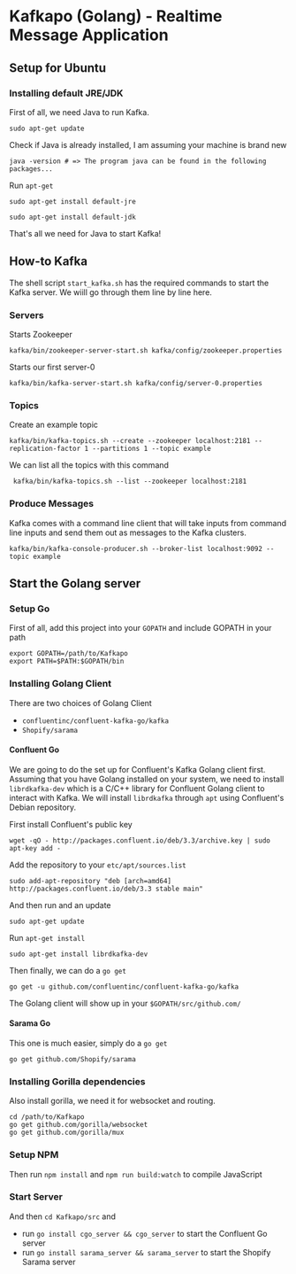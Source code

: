 # Kafkapo (Golang) - Realtime Message Application
## Setup for Ubuntu
### Installing default JRE/JDK
First of all, we need Java to run Kafka.
```shell
sudo apt-get update
```

Check if Java is already installed, I am assuming your machine is brand new
```shell
java -version # => The program java can be found in the following packages...
```

Run `apt-get`
```shell
sudo apt-get install default-jre
```
```shell
sudo apt-get install default-jdk
```
That's all we need for Java to start Kafka!

## How-to Kafka
The shell script `start_kafka.sh` has the required commands to start the Kafka server. We wiill go through them line
by line here.

### Servers
Starts Zookeeper
```shell
kafka/bin/zookeeper-server-start.sh kafka/config/zookeeper.properties
```

Starts our first server-0
```shell
kafka/bin/kafka-server-start.sh kafka/config/server-0.properties
```

### Topics
Create an example topic
```shell
kafka/bin/kafka-topics.sh --create --zookeeper localhost:2181 --replication-factor 1 --partitions 1 --topic example
```

We can list all the topics with this command
```shell
 kafka/bin/kafka-topics.sh --list --zookeeper localhost:2181
 ```

### Produce Messages
Kafka comes with a command line client that will take inputs from command line inputs and send them out as messages to the Kafka clusters.
```shell
kafka/bin/kafka-console-producer.sh --broker-list localhost:9092 --topic example
```

## Start the Golang server
### Setup Go
First of all, add this project into your `GOPATH` and include GOPATH in your path
```
export GOPATH=/path/to/Kafkapo
export PATH=$PATH:$GOPATH/bin
```

### Installing Golang Client
There are two choices of Golang Client

* `confluentinc/confluent-kafka-go/kafka`
* `Shopify/sarama`

#### Confluent Go
We are going to do the set up for Confluent's Kafka Golang client first. Assuming that you have Golang installed on your system, we need to install `librdkafka-dev` which is a C/C++ library for Confluent Golang client to interact with Kafka. We will install `librdkafka` through `apt` using Confluent's Debian repository.

First install Confluent's public key
```shell
wget -qO - http://packages.confluent.io/deb/3.3/archive.key | sudo apt-key add -
```

Add the repository to your `etc/apt/sources.list`
```shell
sudo add-apt-repository "deb [arch=amd64] http://packages.confluent.io/deb/3.3 stable main"
```

And then run and an update
```shell
sudo apt-get update
```

Run `apt-get install`
```shell
sudo apt-get install librdkafka-dev
```

Then finally, we can do a `go get`
```shell
go get -u github.com/confluentinc/confluent-kafka-go/kafka
```

The Golang client will show up in your `$GOPATH/src/github.com/`

#### Sarama Go
This one is much easier, simply do a `go get`
```shell
go get github.com/Shopify/sarama
```

### Installing Gorilla dependencies
Also install gorilla, we need it for websocket and routing.
```
cd /path/to/Kafkapo
go get github.com/gorilla/websocket
go get github.com/gorilla/mux
```

### Setup NPM
Then run `npm install` and `npm run build:watch` to compile JavaScript

### Start Server
And then `cd Kafkapo/src` and

* run `go install cgo_server && cgo_server` to start the Confluent Go server
* run `go install sarama_server && sarama_server` to start the Shopify Sarama server

